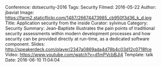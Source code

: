 Conference: dotsecurity-2016
Tags: Security
Filmed: 2016-05-22
Author: jbaviat
Image: https://farm2.staticflickr.com/1487/26674473985_cb950f3d36_k_d.jpg
Title: Application security from the inside
Curator: sylvinus
Category: Security
Summary: Jean-Baptiste illustrates the pain points of traditional security assessments within modern development processes and how security can be provided directly at run-time, as a dedicated software component.
Slides: http://speakerdeck.com/player/2347a0869ada4d78b4c03d12c0718fce
Video: https://www.youtube.com/watch?v=d1mPVcbBJl4
Template: talk
Date: 2016-06-10 11:04:04